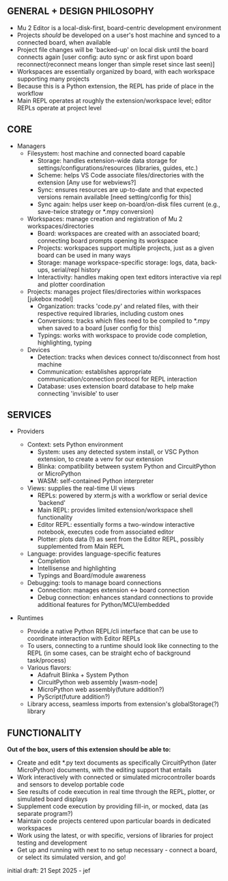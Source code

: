 ## GENERAL + DESIGN PHILOSOPHY
* Mu 2 Editor is a local-disk-first, board-centric development environment
* Projects *should* be developed on a user's host machine and synced to a connected board, when available 
* Project file changes will be 'backed-up' on local disk until the board connects again [user config: auto sync or ask first upon board reconnect(reconnect means longer than simple reset since last seen)]
* Workspaces are essentially organized by board, with each workspace supporting many projects
* Because this is a Python extension, the REPL has pride of place in the workflow
* Main REPL operates at roughly the extension/workspace level; editor REPLs operate at project level

## CORE

- Managers
   - Filesystem: host machine and connected board capable
      - Storage: handles extension-wide data storage for settings/configurations/resources (libraries, guides, etc.)
      - Scheme: helps VS Code associate files/directories with the extension [Any use for webviews?]
      - Sync: ensures resources are up-to-date and that expected versions remain available [need setting/config for this]
      - Sync again: helps user keep on-board/on-disk files current (e.g., save-twice strategy or *.mpy conversion)
   - Workspaces: manage creation and registration of Mu 2 workspaces/directories
      - Board: workspaces are created with an associated board; connecting board prompts opening its workspace
      - Projects: workspaces support multiple projects, just as a given board can be used in many ways
      - Storage: manage workspace-specific storage: logs, data, back-ups, serial/repl history
      - Interactivity: handles making open text editors interactive via repl and plotter coordination
   - Projects: manages project files/directories within workspaces [jukebox model]
      - Organization: tracks 'code.py' and related files, with their respective required libraries, including custom ones
      - Conversions: tracks which files need to be compiled to *.mpy when saved to a board [user config for this]
      - Typings: works with workspace to provide code completion, highlighting, typing
   - Devices
      - Detection: tracks when devices connect to/disconnect from host machine
      - Communication: establishes appropriate communication/connection protocol for REPL interaction
      - Database: uses extension board database to help make connecting 'invisible' to user

## SERVICES

- Providers
   - Context: sets Python environment
      - System: uses any detected system install, or VSC Python extension, to create a venv for our extension
      - Blinka: compatibility between system Python and CircuitPython or MicroPython
      - WASM: self-contained Python interpreter 
   - Views: supplies the real-time UI views
      - REPLs: powered by xterm.js with a workflow or serial device 'backend'
      - Main REPL: provides limited extension/workspace shell functionality
      - Editor REPL: essentially forms a two-window interactive notebook, executes code from associated editor
      - Plotter: plots data (!) as sent from the Editor REPL, possibly supplemented from Main REPL
   - Language: provides language-specific features
      - Completion
      - Intellisense and highlighting
      - Typings and Board/module awareness
   - Debugging: tools to manage board connections
      - Connection: manages extension <-> board connection
      - Debug connection: enhances standard connections to provide additional features for Python/MCU/embedded

- Runtimes
   - Provide a native Python REPL/cli interface that can be use to coordinate interaction with Editor REPLs
   - To users, connecting to a runtime should look like connecting to the REPL (in some cases, can be straight echo of background task/process)
   - Various flavors: 
      - Adafruit Blinka + System Python
      - CircuitPython web assembly [wasm-node]
      - MicroPython web assembly(future addition?)
      - PyScript(future addition?)
   - Library access, seamless imports from extension's globalStorage(?) library

## FUNCTIONALITY
**Out of the box, users of this extension should be able to:**

* Create and edit *.py text documents as specifically CircuitPython (later MicroPython) documents, with the editing support that entails
* Work interactively with connected or simulated microcontroller boards and sensors to develop portable code
* See results of code execution in real time through the REPL, plotter, or simulated board displays
* Supplement code execution by providing fill-in, or mocked, data (as separate program?)
* Maintain code projects centered upon particular boards in dedicated workspaces
* Work using the latest, or with specific, versions of libraries for project testing and development
* Get up and running with next to no setup necessary - connect a board, or select its simulated version, and go!


initial draft: 21 Sept 2025 - jef
